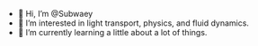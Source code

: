 - 👋 Hi, I’m @Subwaey
- 👀 I’m interested in light transport, physics, and fluid dynamics.
- 🌱 I’m currently learning a little about a lot of things.

<!---
Subwaey/Subwaey is a ✨ special ✨ repository because its `README.md` (this file) appears on your GitHub profile.
You can click the Preview link to take a look at your changes.
--->
